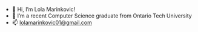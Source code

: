 - 👋 Hi, I’m Lola Marinkovic!
- 🌱 I’m a recent Computer Science graduate from Ontario Tech University
- 📫 lolamarinkovic01@gmail.com

<!---
lolamarinkovic/lolamarinkovic is a ✨ special ✨ repository because its `README.md` (this file) appears on your GitHub profile.
You can click the Preview link to take a look at your changes.
--->

